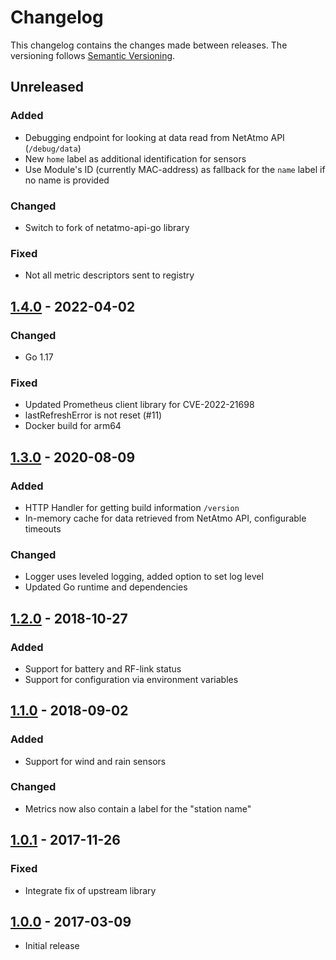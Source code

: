 # Changelog

This changelog contains the changes made between releases. The versioning follows [Semantic Versioning](https://semver.org/).

## Unreleased

### Added

- Debugging endpoint for looking at data read from NetAtmo API (`/debug/data`)
- New `home` label as additional identification for sensors
- Use Module's ID (currently MAC-address) as fallback for the `name` label if no name is provided

### Changed

- Switch to fork of netatmo-api-go library

### Fixed

- Not all metric descriptors sent to registry

## [1.4.0] - 2022-04-02

### Changed

- Go 1.17

### Fixed

- Updated Prometheus client library for CVE-2022-21698
- lastRefreshError is not reset (#11)
- Docker build for arm64

## [1.3.0] - 2020-08-09

### Added

- HTTP Handler for getting build information `/version`
- In-memory cache for data retrieved from NetAtmo API, configurable timeouts

### Changed

- Logger uses leveled logging, added option to set log level
- Updated Go runtime and dependencies

## [1.2.0] - 2018-10-27

### Added

- Support for battery and RF-link status
- Support for configuration via environment variables

## [1.1.0] - 2018-09-02

### Added

- Support for wind and rain sensors

### Changed

- Metrics now also contain a label for the "station name"

## [1.0.1] - 2017-11-26

### Fixed

- Integrate fix of upstream library

## [1.0.0] - 2017-03-09

- Initial release

[1.4.0]: https://github.com/xperimental/netatmo-exporter/releases/tag/v1.4.0
[1.3.0]: https://github.com/xperimental/netatmo-exporter/releases/tag/v1.3.0
[1.2.0]: https://github.com/xperimental/netatmo-exporter/releases/tag/v1.2.0
[1.1.0]: https://github.com/xperimental/netatmo-exporter/releases/tag/v1.1.0
[1.0.1]: https://github.com/xperimental/netatmo-exporter/releases/tag/v1.0.1
[1.0.0]: https://github.com/xperimental/netatmo-exporter/releases/tag/v1.0.0
